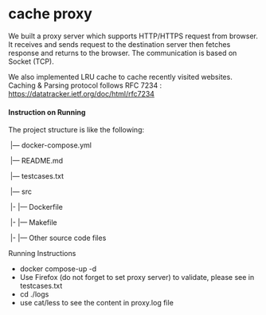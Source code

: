 # cache proxy
We built a proxy server which supports HTTP/HTTPS request from browser. It receives and sends request to the destination server then fetches response and returns to the browser. The communication is based on Socket (TCP).

We also implemented LRU cache to cache recently visited websites. Caching & Parsing protocol follows RFC 7234 : https://datatracker.ietf.org/doc/html/rfc7234

#### Instruction on Running

The project structure is like the following:


​	|— docker-compose.yml

​	|— README.md

​	|— testcases.txt

​	|— src

​		|-	|— Dockerfile

​		|-	|— Makefile

​		|-	|— Other source code files



Running Instructions

- docker compose-up -d
- Use Firefox (do not forget to set proxy server) to validate, please see in testcases.txt
- cd ./logs
- use cat/less to see the content in proxy.log file



